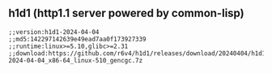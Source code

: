 ## h1d1 (http1.1 server powered by common-lisp)

```common-lisp
;;version:h1d1-2024-04-04
;;md5:142297142639e49ead7aa0f173927339
;;runtime:linux>=5.10,glibc>=2.31
;;download:https://github.com/r6v4/h1d1/releases/download/20240404/h1d1-2024-04-04_x86-64_linux-510_gencgc.7z
```

